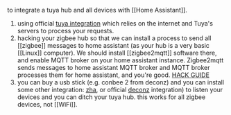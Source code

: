 to integrate a tuya hub and all devices with [[Home Assistant]]. 

1. using official [tuya integration](https://www.home-assistant.io/integrations/tuya/) which relies on the internet and Tuya's servers to process  your requests. 
2. hacking your zigbee hub so that we can install a process to send all [[zigbee]] messages to home assistant (as your hub is a very basic [[Linux]] computer).
   We should install [[zigbee2mqtt]] software there,
   and enable MQTT broker on your home assistant instance. 
   Zigbee2mqtt sends messages to home assistant MQTT broker
   and MQTT broker processes them for home assistant, and you're good.
   [HACK GUIDE](https://paulbanks.org/projects/lidl-zigbee/ha/)
3. you can buy a usb stick (e.g. conbee 2 from deconz) and you can install some other integration: [zha](https://www.home-assistant.io/integrations/zha/), or official [deconz](https://www.home-assistant.io/integrations/deconz/) integration) to listen your devices and you can ditch your tuya hub. this works for all zigbee devices, not [[WiFi]]. 

